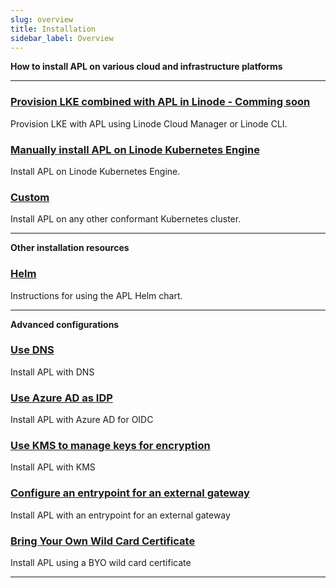 ```yaml
---
slug: overview
title: Installation
sidebar_label: Overview
---
```


**How to install APL on various cloud and infrastructure platforms**

---

### [Provision LKE combined with APL in Linode - Comming soon](apl.md)
Provision LKE with APL using Linode Cloud Manager or Linode CLI.

### [Manually install APL on Linode Kubernetes Engine](linode.md)
Install APL on Linode Kubernetes Engine.

### [Custom](custom.md)
Install APL on any other conformant Kubernetes cluster.

---

**Other installation resources**

### [Helm](helm.md)
Instructions for using the APL Helm chart.

---

**Advanced configurations**

### [Use DNS](dns.md)
Install APL with DNS

### [Use Azure AD as IDP](oidc.md)
Install APL with Azure AD for OIDC

### [Use KMS to manage keys for encryption](sops.md)
Install APL with KMS

### [Configure an entrypoint for an external gateway](entrypoint.md)
Install APL with an entrypoint for an external gateway

### [Bring Your Own Wild Card Certificate](byo-wildcard.md)
Install APL using a BYO wild card certificate

---
